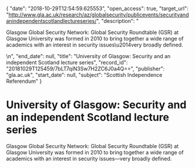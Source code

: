 {
  "date": "2018-10-29T12:54:59.625553", 
  "open_access": true, 
  "target_url": "http://www.gla.ac.uk/research/az/globalsecurity/publicevents/securityandanindependentscotlandlectureseries/", 
  "description": "<p>Glasgow Global Security Network: Global Security Roundtable (GSR) at Glasgow University was formed in 2010 to bring together a wide range of academics with an interest in security issues\u2014very broadly defined.</p>\n", 
  "end_date": null, 
  "title": "University of Glasgow: Security and an independent Scotland lecture series", 
  "record_id": "20181029T125459/7bLT7qiN3Sw7H2ZC6J0a4Q==", 
  "publisher": "gla.ac.uk", 
  "start_date": null, 
  "subject": "Scottish Independence Referendum"
}

# University of Glasgow: Security and an independent Scotland lecture series

<p>Glasgow Global Security Network: Global Security Roundtable (GSR) at Glasgow University was formed in 2010 to bring together a wide range of academics with an interest in security issues—very broadly defined.</p>
